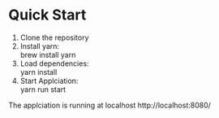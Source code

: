 # Quick Start  

1) Clone the repository  
2) Install yarn:  
        brew install yarn  
3) Load dependencies:  
        yarn install  
4) Start Applciation:  
        yarn run start  

The applciation is running at localhost http://localhost:8080/

